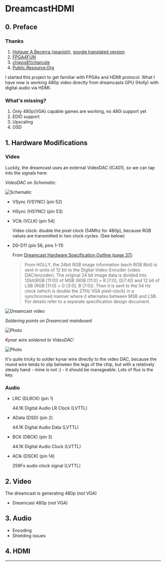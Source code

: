 # DreamcastHDMI

## 0. Preface

### Thanks 

1. [Holguer A Becerra (spanish)](https://sites.google.com/site/ece31289upb/practicas-de-clase/practica-4-sincronizadores/hdmi_de0-nano), [google translated version](https://translate.google.com/translate?sl=es&tl=en&js=y&prev=_t&hl=de&ie=UTF-8&u=https%3A%2F%2Fsites.google.com%2Fsite%2Fece31289upb%2Fpracticas-de-clase%2Fpractica-4-sincronizadores%2Fhdmi_de0-nano&edit-text=)
2. [FPGA4FUN](http://fpga4fun.com/HDMI.html)
3. [chipos81/charcole](https://github.com/charcole/NeoGeoHDMI)
4. [Public.Resource.Org](https://law.resource.org/pub/12tables.html)

I started this project to get familiar with FPGAs and HDMI protocol. What I have now is working 480p video directly from dreamcasts GPU (Holly) with digital audio via HDMI.

### What's missing?

1. Only 480p(VGA) capable games are working, no 480i support yet
2. EDID support
3. Upscaling
4. OSD

## 1. Hardware Modifications

### Video
    
Luckily, the dreamcast uses an external VideoDAC (IC401), so we can tap into the signals here:

*VideoDAC on Schematic:*

![Schematic][IC401schematic]

- VSync (VSYNC) (pin 52)
- HSync (HSYNC) (pin 53)
- VClk (VCLK) (pin 54) 

    Video clock: double the pixel clock (54Mhz for 480p), because RGB values are transmitted in two clock cycles. (See below)

- D0-D11 (pin 56, pins 1-11)

    From [Dreamcast Hardware Specification Outline (page 37)][dc-hso]:

    > From HOLLY, the 24bit RGB image information (each RGB 8bit) is sent in units of 12 bit to the Digital-Video-Encoder (video DAC/encoder). The original 24 bit image data is divided into 12bit(RGB [11:0]) of MSB (RGB [11:0] = R [7:0], G[7:4]) and 12 bit of LSB (RGB [11:0] = G [3:0], B [7:0]). Then it is sent to the 54 Hz clock (which is double the 27Hz VGA pixel-clock) in a synchronised manner where it alternates between MSB and LSB. For details refer to a separate specification design document.

![Dreamcast video][DCvideo]

*Soldering points on Dreamcast mainboard*

![Photo][IC401solderPoints]

*Kynar wire soldered to VideoDAC:*

![Photo][IC401photo]

It's quite tricky to solder kynar wire directly to the video DAC, because the round wire tends to slip between the legs of the chip, but with a relatively steady hand - mine is not :) - it should be manageable. Lots of flux is the key.

### Audio

- LRC (DLRCK) (pin 1)
    
    44.1K Digital Audio LR Clock (LVTTL)

- AData (DSD) (pin 2)

    44.1K Digital Audio Data (LVTTL)

- BCK (DBCK) (pin 3)

    44.1K Digital Audio Clock (LVTTL)

- AClk (DSCK) (pin 14)

    256Fs audio clock signal (LVTTL)

## 2. Video 
    
The dreamcast is generating 480p (not VGA)
- Dreamcast 480p (not VGA)

## 3. Audio

- Encoding
- Shielding issues
    
## 4. HDMI






---
 
[Technical details]: (https://rawgit.com/chriz2600/DreamcastHDMI/master/assets/index.html)
[IC401schematic]: https://github.com/chriz2600/DreamcastHDMI/raw/master/assets/VideoDAConSchematic.png
[IC401photo]: https://media.githubusercontent.com/media/chriz2600/DreamcastHDMI/master/assets/VideoDAC3.JPG
[IC401solderPoints]: https://media.githubusercontent.com/media/chriz2600/DreamcastHDMI/master/assets/VideoDACSolderingPoints.png
[DCvideo]: https://github.com/chriz2600/DreamcastHDMI/raw/master/assets/dc-video.png
[dc-hso]: https://github.com/chriz2600/DreamcastHDMI/raw/master/Documents/Dreamcast_Hardware_Specification_Outline.pdf